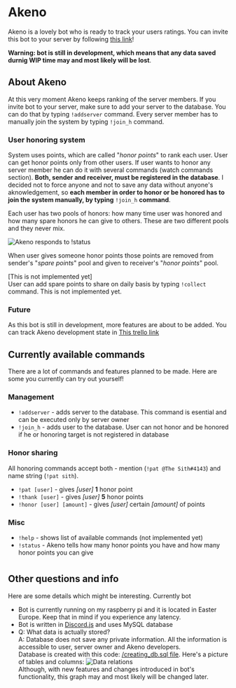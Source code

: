 # Akeno

Akeno is a lovely bot who is ready to track your users ratings. You can invite this bot to your server by following [this link](https://discordapp.com/oauth2/authorize?client_id=429672169203695616&scope=bot)! 

**Warning: bot is still in development, which means that any data saved durnig WIP time may and most likely will be lost**.

## About Akeno

At this very moment Akeno keeps ranking of the server members. If you invite bot to your server, make sure to add your server to the database. You can do that by typing `!addserver` command. Every server member has to manually join the system by typing `!join_h` command. 

### User honoring system

System uses points, which are called "_honor points_" to rank each user. User can get honor points only from other users. If user wants to honor any server member he can do it with several commands (watch commands section). **Both, sender and receiver, must be registered in the database**. I decided not to force anyone and not to save any data without anyone's aknowledgement, so **each member in order to honor or be honored has to join the system manually, by typing** `!join_h` **command**. 

Each user has two pools of honors: how many time user was honored and how many spare honors he can give to others. These are two different pools and they never mix. 

![Akeno responds to !status](https://i.imgur.com/fk2SabV.png)

When user gives someone honor points those points are removed from sender's "_spare points_" pool and given to receiver's "_honor points_" pool.

[This is not implemented yet] <br/>User can add spare points to share on daily basis by typing `!collect` command. This is not implemented yet.

### Future

As this bot is still in development, more features are about to be added. You can track Akeno development state in [This trello link](https://trello.com/b/UhXzC8sp/akeno-discord-bot-progress)

## Currently available commands

There are a lot of commands and features planned to be made. Here are some you currently can try out yourself!

### Management

* `!addserver` - adds server to the database. This command is esential and can be executed only by server owner
* `!join_h` - adds user to the database. User can not honor and be honored if he or honoring target is not registered in database

### Honor sharing

All honoring commands accept both - mention (`!pat @The Sith#4143`) and name string (`!pat sith`).
* `!pat [user]` -  gives _[user]_ **1** honor point
* `!thank [user]` - gives _[user]_ **5** honor points
* `!honor [user] [amount]` - gives _[user]_ certain _[amount]_ of points

### Misc

* `!help` - shows list of available commands (not implemented yet)
* `!status` - Akeno tells how many honor points you have and how many honor points you can give

#

## Other questions and info

Here are some details which might be interesting. Currently bot 
* Bot is currently running on my raspberry pi and it is located in Easter Europe. Keep that in mind if you experience any latency.
* Bot is written in [Discord.js](https://discord.js.org) and uses MySQL database
* Q: What data is actually stored?</br>
  A: Database does not save any private information. All the information is accessible to user, server owner and Akeno developers.<br/>Database is created with this code: [/creating_db.sql file](https://github.com/tomzig16/akeno-js/blob/master/creating_db.sql). Here's a picture of tables and columns:
  ![Data relations](https://media.discordapp.net/attachments/414415481672302602/430049575445725204/unknown.png)<br/>
  Although, with new features and changes introduced in bot's functionality, this graph may and most likely will be changed later.
